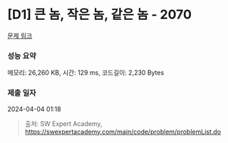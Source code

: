 # [D1] 큰 놈, 작은 놈, 같은 놈 - 2070 

[문제 링크](https://swexpertacademy.com/main/code/problem/problemDetail.do?contestProbId=AV5QQ6qqA40DFAUq) 

### 성능 요약

메모리: 26,260 KB, 시간: 129 ms, 코드길이: 2,230 Bytes

### 제출 일자

2024-04-04 01:18



> 출처: SW Expert Academy, https://swexpertacademy.com/main/code/problem/problemList.do